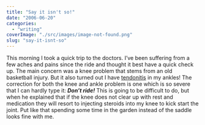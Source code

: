```yaml
---
title: "Say it isn't so!"
date: "2006-06-20"
categories: 
  - "writing"
coverImage: "./src/images/image-not-found.png"
slug: "say-it-isnt-so"
---
```


This morning I took a quick trip to the doctors. I’ve been suffering from a few aches and pains since the ride and thought it best have a quick check up. The main concern was a knee problem that stems from an old basketball injury. But it also turned out I have [tendonitis](http://en.wikipedia.org/wiki/Tendonitis "Tendonitis") in my ankles! The correction for both the knee and ankle problem is one which is so severe that I can hardly type it: _**Don’t ride!**_ This is going to be difficult to do, but when he explained that if the knee does not clear up with rest and medication they will resort to injecting steroids into my knee to kick start the joint. Put like that spending some time in the garden instead of the saddle looks fine with me.

